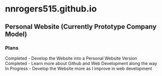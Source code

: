 # nnrogers515.github.io
## Personal Website (Currently Prototype Company Model)
### Plans
  Completed - Develop the Website into a Personal Website Version <br />
  Completed - Learn more about Github and Web Development along the way <br />
  In Progress - Develop the Website more as I improve in web development
